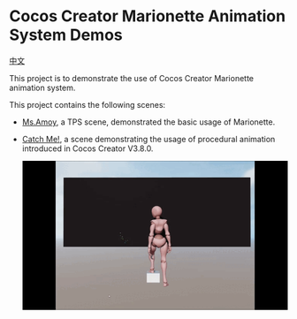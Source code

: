 
# Cocos Creator Marionette Animation System Demos

[中文](./README.zh-Hans-CN.md)

This project is to demonstrate the use of Cocos Creator Marionette animation system.

This project contains the following scenes:

- [Ms.Amoy](./docs/MsAmoy/README.md), a TPS scene, demonstrated the basic usage of Marionette.

- [Catch Me!](./assets/Demos/CatchMe/CatchMe.scene), a scene demonstrating the usage of procedural animation introduced in Cocos Creator V3.8.0.

  ![](./figures/CatchMeCover.gif)

